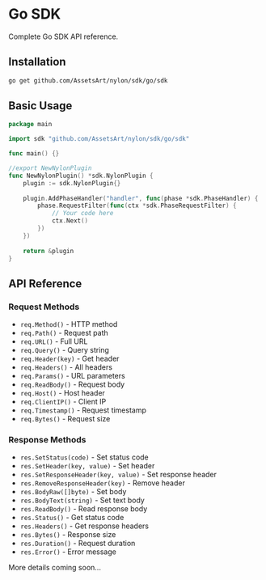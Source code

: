 # Go SDK

Complete Go SDK API reference.

## Installation

```bash
go get github.com/AssetsArt/nylon/sdk/go/sdk
```

## Basic Usage

```go
package main

import sdk "github.com/AssetsArt/nylon/sdk/go/sdk"

func main() {}

//export NewNylonPlugin
func NewNylonPlugin() *sdk.NylonPlugin {
	plugin := sdk.NylonPlugin{}
	
	plugin.AddPhaseHandler("handler", func(phase *sdk.PhaseHandler) {
		phase.RequestFilter(func(ctx *sdk.PhaseRequestFilter) {
			// Your code here
			ctx.Next()
		})
	})
	
	return &plugin
}
```

## API Reference

### Request Methods

- `req.Method()` - HTTP method
- `req.Path()` - Request path
- `req.URL()` - Full URL
- `req.Query()` - Query string
- `req.Header(key)` - Get header
- `req.Headers()` - All headers
- `req.Params()` - URL parameters
- `req.ReadBody()` - Request body
- `req.Host()` - Host header
- `req.ClientIP()` - Client IP
- `req.Timestamp()` - Request timestamp
- `req.Bytes()` - Request size

### Response Methods

- `res.SetStatus(code)` - Set status code
- `res.SetHeader(key, value)` - Set header
- `res.SetResponseHeader(key, value)` - Set response header
- `res.RemoveResponseHeader(key)` - Remove header
- `res.BodyRaw([]byte)` - Set body
- `res.BodyText(string)` - Set text body
- `res.ReadBody()` - Read response body
- `res.Status()` - Get status code
- `res.Headers()` - Get response headers
- `res.Bytes()` - Response size
- `res.Duration()` - Request duration
- `res.Error()` - Error message

More details coming soon...

